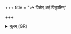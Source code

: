 +++
title = "०५ पितोर् अहं पितुपतिम्"

+++
<details><summary>मूलम् (GR)</summary>

+++(PSK 20.7.5)+++पितोर् अहं पितुपतिं तद् ईडे  
धाता विधर्ता भुवनेष्व् एषु ।  
नेमेन मह्यं मधुमाꣳ इहैधि  
नेमेनामुष्मै विषुवान् न्व् एधि ॥
</details>